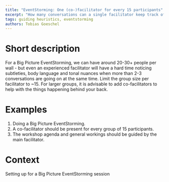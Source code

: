 ```yaml
---
title: "EventStorming: One (co-)facilitator for every 15 participants"
excerpt: "How many conversations can a single facilitator keep track of?"
tags: guiding heuristics, eventstorming
authors: Tobias Goeschel
---
```


# Short description

For a Big Picture EventStorming, we can have around 20-30+ people per wall - but even an experienced facilitator will have a hard time noticing subtleties, body language and tonal nuances when more than 2-3 conversations are going on at the same time. Limit the group size per facilitator to ~15. For larger groups, it is advisable to add co-facilitators to help with the things happening behind your back. 

# Examples

1. Doing a Big Picture EventStorming.
2. A co-facilitator should be present for every group of 15 participants.
3. The workshop agenda and general workings should be guided by the main facilitator.

# Context

Setting up for a Big Picture EventStorming session
